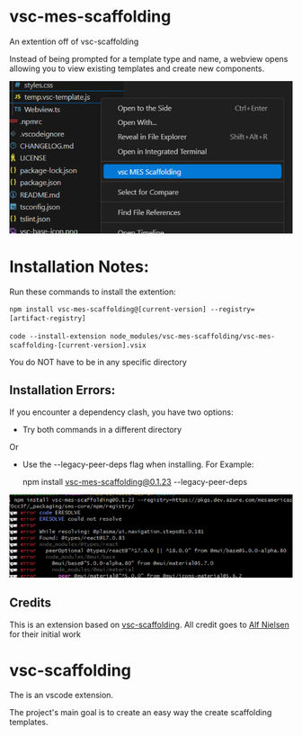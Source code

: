 # vsc-mes-scaffolding

An extention off of vsc-scaffolding

Instead of being prompted for a template type and name, a webview opens allowing you to view existing templates and create new components.

![the explorer context menu with a mes-scaffolding option](images/mes-scaffolding-option.png)

# Installation Notes:

Run these commands to install the extention:

    npm install vsc-mes-scaffolding@[current-version] --registry=[artifact-registry]

    code --install-extension node_modules/vsc-mes-scaffolding/vsc-mes-scaffolding-[current-version].vsix

You do NOT have to be in any specific directory

## Installation Errors:

If you encounter a dependency clash, you have two options:

- Try both commands in a different directory


Or

- Use the --legacy-peer-deps flag when installing. For Example:

    npm install vsc-mes-scaffolding@0.1.23 --legacy-peer-deps

![terminal with error after npm install vsc-mes-scaffolding](images/mes-scaffolding-installation-error.png)

## Credits
This is an extension based on [vsc-scaffolding](https://github.com/alfnielsen/vsc-base/tree/master/vsc-scaffolding).
All credit goes to [Alf Nielsen](https://github.com/alfnielsen) for their initial work


# vsc-scaffolding

The is an vscode extension.

The project's main goal is to create an easy way the create scaffolding templates.

